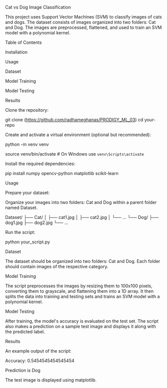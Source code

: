 Cat vs Dog Image Classification

This project uses Support Vector Machines (SVM) to classify images of cats and dogs. The dataset consists of images organized into two folders: Cat and Dog. The images are preprocessed, flattened, and used to train an SVM model with a polynomial kernel.

Table of Contents

Installation

Usage

Dataset

Model Training

Model Testing

Results

Clone the repository:

git clone (https://github.com/radhameghanas/PRODIGY_ML_03)
cd your-repo

Create and activate a virtual environment (optional but recommended):


python -m venv venv

source venv/bin/activate  # On Windows use `venv\Scripts\activate`


Install the required dependencies:


pip install numpy opencv-python matplotlib scikit-learn

Usage

Prepare your dataset:

Organize your images into two folders: Cat and Dog within a parent folder named Dataset.

Dataset/
├── Cat/
│   ├── cat1.jpg
│   ├── cat2.jpg
│   └── ...
└── Dog/
    ├── dog1.jpg
    ├── dog2.jpg
    └── ...
    
Run the script:

python your_script.py

Dataset

The dataset should be organized into two folders: Cat and Dog. Each folder should contain images of the respective category.

Model Training

The script preprocesses the images by resizing them to 100x100 pixels, converting them to grayscale, and flattening them into a 1D array. It then splits the data into training and testing sets and trains an SVM model with a polynomial kernel.

Model Testing

After training, the model's accuracy is evaluated on the test set. The script also makes a prediction on a sample test image and displays it along with the predicted label.

Results


An example output of the script:

Accuracy: 0.5454545454545454

Prediction is Dog

The test image is displayed using matplotlib.
